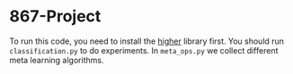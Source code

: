 # 867-Project

To run this code, you need to install the [higher](https://github.com/facebookresearch/higher) library first. You should run `classification.py` to do experiments. In `meta_ops.py` we collect different meta learning algorithms. 
